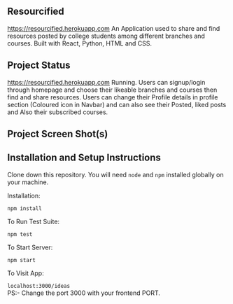## Resourcified
https://resourcified.herokuapp.com
An Application used to share and find resources posted by college students among different branches and courses. Built with React, Python, HTML and CSS.


## Project Status
https://resourcified.herokuapp.com
Running. Users can signup/login through homepage and choose their likeable branches and courses then find and share resources. Users can change their Profile details in profile section (Coloured icon in Navbar) and can also see their Posted, liked posts and Also their subscribed courses. 


## Project Screen Shot(s)



## Installation and Setup Instructions


Clone down this repository. You will need `node` and `npm` installed globally on your machine.  

Installation:

`npm install`  

To Run Test Suite:  

`npm test`  

To Start Server:

`npm start`  

To Visit App:

`localhost:3000/ideas`  
PS:- Change the port 3000 with your frontend PORT.

